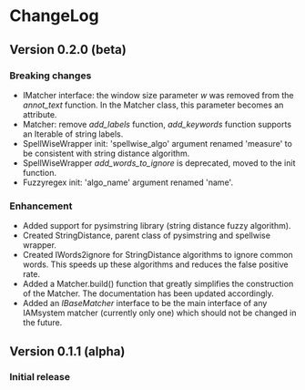 # ChangeLog

## Version 0.2.0 (beta)

### Breaking changes

- IMatcher interface: the window size parameter *w* was removed from the *annot_text* function.
In the Matcher class, this parameter becomes an attribute.
- Matcher: remove *add_labels* function, *add_keywords* function supports an Iterable of string labels.
- SpellWiseWrapper init: 'spellwise_algo' argument renamed 'measure' to be consistent with string distance algorithm.
- SpellWiseWrapper *add_words_to_ignore* is deprecated, moved to the init function.
- Fuzzyregex init: 'algo_name' argument renamed 'name'.


### Enhancement

- Added support for pysimstring library (string distance fuzzy algorithm).
- Created StringDistance, parent class of pysimstring and spellwise wrapper.
- Created IWords2ignore for StringDistance algorithms to ignore common words.
This speeds up these algorithms and reduces the false positive rate.
- Added a Matcher.build() function that greatly simplifies the construction of the Matcher.
The documentation has been updated accordingly.
- Added an *IBaseMatcher* interface to be the main interface of any IAMsystem matcher (currently only one)
which should not be changed in the future.

## Version 0.1.1 (alpha)

### Initial release
